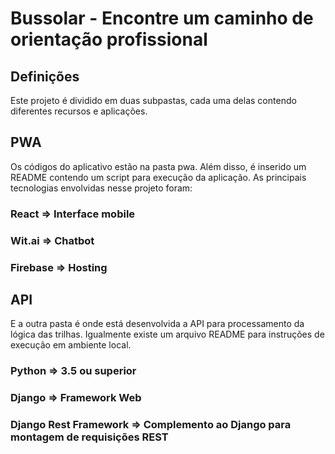 # Bussolar - Encontre um caminho de orientação profissional

## Definições

Este projeto é dividido em duas subpastas, cada uma delas contendo diferentes recursos e aplicações. 

## PWA

Os códigos do aplicativo estão na pasta pwa. Além disso, é inserido um README contendo um script para execução da aplicação. As principais tecnologias envolvidas nesse projeto foram:

### React => Interface mobile
### Wit.ai => Chatbot
### Firebase => Hosting


## API

E a outra pasta é onde está desenvolvida a API para processamento da lógica das trilhas. Igualmente existe um arquivo README para instruções de execução em ambiente local.

### Python => 3.5 ou superior
### Django => Framework Web
### Django Rest Framework => Complemento ao Django para montagem de requisições REST
